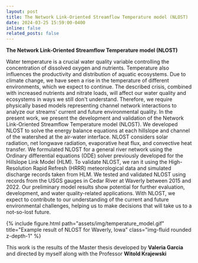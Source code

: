 ```yaml
---
layout: post
title: The Network Link-Oriented Streamflow Temperature model (NLOST)
date: 2024-03-25 15:59:00-0400
inline: false
related_posts: false
---
```


**The Network Link-Oriented Streamflow Temperature model (NLOST)**

Water temperature is a crucial water quality variable controlling the concentration of dissolved oxygen and nutrients. Temperature also influences the productivity and distribution of aquatic ecosystems. Due to climate change, we have seen a rise in the temperature of different environments, which we expect to continue. The described crisis, combined with increased nutrients and nitrate loads, will affect our water quality and ecosystems in ways we still don't understand. Therefore, we require physically based models representing channel network interactions to analyze our streams' current and future environmental quality. In the present work, we present the development and validation of the Network Link-Oriented Streamflow Temperature model (NLOST). We developed NLOST to solve the energy balance equations at each hillslope and channel of the watershed at the air-water interface. NLOST considers solar radiation, net longwave radiation, evaporative heat flux, and convective heat transfer. We formulated NLOST for a general river network using the Ordinary differential equations (ODE) solver previously developed for the Hillslope Link Model (HLM). To validate NLOST, we ran it using the High-Resolution Rapid Refresh (HRRR) meteorological data and simulated discharge records taken from HLM. We tested and validated NLOST using records from the USGS gauges in Cedar River at Waverly between 2015 and 2022. Our preliminary model results show potential for further evaluation, development, and water quality-related applications. With NLOST, we expect to contribute to our understanding of the current and future environmental challenges, helping us to make decisions that will take us to a not-so-lost future.  

{% include figure.html path="assets/img/temperature_model.gif" title="Example result of NLOST for Waverly, Iowa" class="img-fluid rounded z-depth-1" %}

This work is the results of the Master thesis developed by **Valeria Garcia** and directed by myself along with the Professor **Witold Krajewski** 

